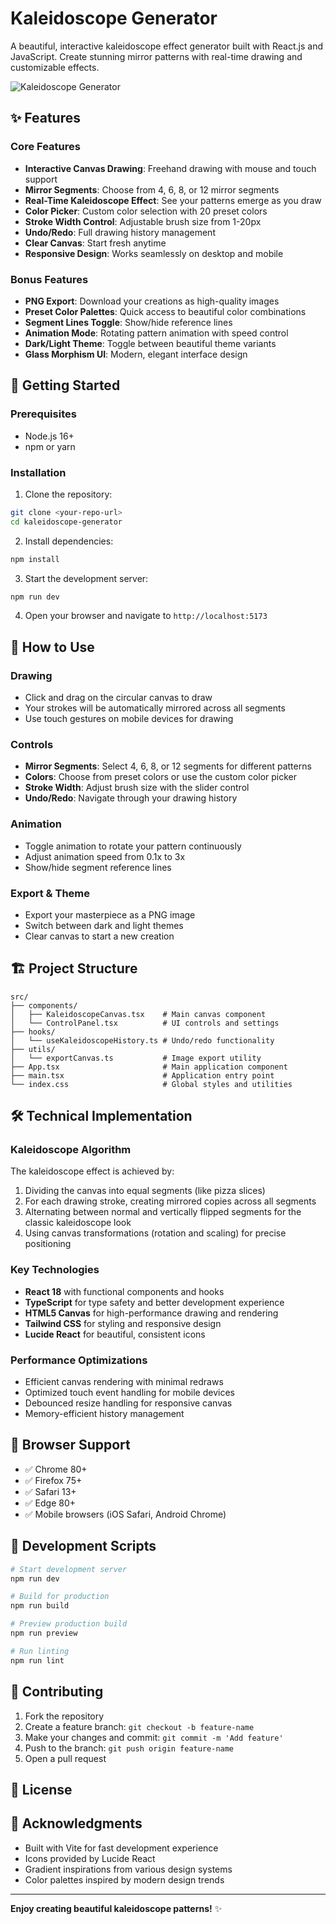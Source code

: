 # Kaleidoscope Generator

A beautiful, interactive kaleidoscope effect generator built with React.js  and JavaScript. Create stunning mirror patterns with real-time drawing and customizable effects.

![Kaleidoscope Generator](https://images.pexels.com/photos/235985/pexels-photo-235985.jpeg?auto=compress&cs=tinysrgb&w=800)

## ✨ Features

### Core Features
- **Interactive Canvas Drawing**: Freehand drawing with mouse and touch support
- **Mirror Segments**: Choose from 4, 6, 8, or 12 mirror segments
- **Real-Time Kaleidoscope Effect**: See your patterns emerge as you draw
- **Color Picker**: Custom color selection with 20 preset colors
- **Stroke Width Control**: Adjustable brush size from 1-20px
- **Undo/Redo**: Full drawing history management
- **Clear Canvas**: Start fresh anytime
- **Responsive Design**: Works seamlessly on desktop and mobile

### Bonus Features
- **PNG Export**: Download your creations as high-quality images
- **Preset Color Palettes**: Quick access to beautiful color combinations
- **Segment Lines Toggle**: Show/hide reference lines
- **Animation Mode**: Rotating pattern animation with speed control
- **Dark/Light Theme**: Toggle between beautiful theme variants
- **Glass Morphism UI**: Modern, elegant interface design

## 🚀 Getting Started

### Prerequisites
- Node.js 16+ 
- npm or yarn

### Installation

1. Clone the repository:
```bash
git clone <your-repo-url>
cd kaleidoscope-generator
```

2. Install dependencies:
```bash
npm install
```

3. Start the development server:
```bash
npm run dev
```

4. Open your browser and navigate to `http://localhost:5173`

## 🎨 How to Use

### Drawing
- Click and drag on the circular canvas to draw
- Your strokes will be automatically mirrored across all segments
- Use touch gestures on mobile devices for drawing

### Controls
- **Mirror Segments**: Select 4, 6, 8, or 12 segments for different patterns
- **Colors**: Choose from preset colors or use the custom color picker
- **Stroke Width**: Adjust brush size with the slider control
- **Undo/Redo**: Navigate through your drawing history

### Animation
- Toggle animation to rotate your pattern continuously
- Adjust animation speed from 0.1x to 3x
- Show/hide segment reference lines

### Export & Theme
- Export your masterpiece as a PNG image
- Switch between dark and light themes
- Clear canvas to start a new creation

## 🏗️ Project Structure

```
src/
├── components/
│   ├── KaleidoscopeCanvas.tsx    # Main canvas component
│   └── ControlPanel.tsx          # UI controls and settings
├── hooks/
│   └── useKaleidoscopeHistory.ts # Undo/redo functionality
├── utils/
│   └── exportCanvas.ts           # Image export utility
├── App.tsx                       # Main application component
├── main.tsx                      # Application entry point
└── index.css                     # Global styles and utilities
```

## 🛠️ Technical Implementation

### Kaleidoscope Algorithm
The kaleidoscope effect is achieved by:
1. Dividing the canvas into equal segments (like pizza slices)
2. For each drawing stroke, creating mirrored copies across all segments
3. Alternating between normal and vertically flipped segments for the classic kaleidoscope look
4. Using canvas transformations (rotation and scaling) for precise positioning

### Key Technologies
- **React 18** with functional components and hooks
- **TypeScript** for type safety and better development experience
- **HTML5 Canvas** for high-performance drawing and rendering
- **Tailwind CSS** for styling and responsive design
- **Lucide React** for beautiful, consistent icons

### Performance Optimizations
- Efficient canvas rendering with minimal redraws
- Optimized touch event handling for mobile devices
- Debounced resize handling for responsive canvas
- Memory-efficient history management

## 📱 Browser Support

- ✅ Chrome 80+
- ✅ Firefox 75+
- ✅ Safari 13+
- ✅ Edge 80+
- ✅ Mobile browsers (iOS Safari, Android Chrome)

## 🎯 Development Scripts

```bash
# Start development server
npm run dev

# Build for production
npm run build

# Preview production build
npm run preview

# Run linting
npm run lint
```

## 🤝 Contributing

1. Fork the repository
2. Create a feature branch: `git checkout -b feature-name`
3. Make your changes and commit: `git commit -m 'Add feature'`
4. Push to the branch: `git push origin feature-name`
5. Open a pull request

## 📄 License


## 🙏 Acknowledgments

- Built with Vite for fast development experience
- Icons provided by Lucide React
- Gradient inspirations from various design systems
- Color palettes inspired by modern design trends

---

**Enjoy creating beautiful kaleidoscope patterns!** ✨